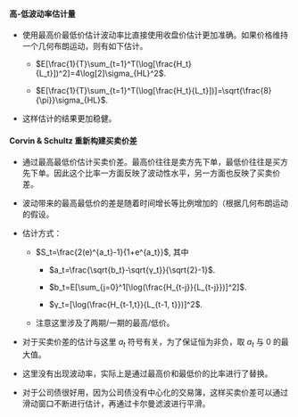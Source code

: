 #### 高-低波动率估计量

- 使用最高价最低价估计波动率比直接使用收盘价估计更加准确。如果价格维持一个几何布朗运动，则有如下估计。

    - $E[\frac{1}{T}\sum_{t=1}^T(\log[\frac{H_t}{L_t}])^2]=4\log[2]\sigma_{HL}^2$.

    - $E[\frac{1}{T}\sum_{t=1}^T(\log[\frac{H_t}{L_t}])]=\sqrt{\frac{8}{\pi}}\sigma_{HL}$.

- 这样估计的结果更加稳健。

#### Corvin & Schultz 重新构建买卖价差

- 通过最高最低价估计买卖价差。最高价往往是卖方先下单，最低价往往是买方先下单。因此这个比率一方面反映了波动性水平，另一方面也反映了买卖价差。

- 波动带来的最高最低价的差是随着时间增长等比例增加的（根据几何布朗运动的假设。

- 估计方式：

    - $S_t=\frac{2(e)^{a_t}-1}{1+e^{a_t}}$, 其中

        - $a_t=\frac{\sqrt{b_t}-\sqrt{γ_t}}{\sqrt{2}-1}$.
        
        - $b_t=E[\sum_{j=0}^1[\log(\frac{H_{t-j}}{L_{t-j}})]^2]$.

        - $γ_t=[\log(\frac{H_{t-1,t}}{L_{t-1, t}})]^2$.

    - 注意这里涉及了两期/一期的最高/低价。

- 对于买卖价差的估计与这里 $a_t$ 符号有关，为了保证恒为非负，取 $a_t$ 与 $0$ 的最大值。

- 这里没有出现波动率，实际上是通过最高价和最低价的比率进行了替换。

- 对于公司债很好用，因为公司债没有中心化的交易簿，这样买卖价差可以通过滑动窗口不断进行估计，再通过卡尔曼滤波进行平滑。